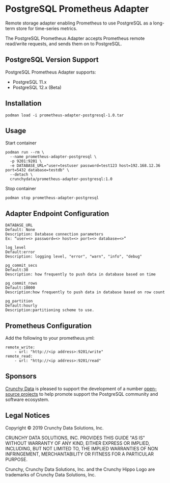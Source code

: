 # PostgreSQL Prometheus Adapter

Remote storage adapter enabling Prometheus to use PostgreSQL as a long-term store for time-series metrics.

The PostgreSQL Prometheus Adapter accepts Prometheus remote read/write requests, and sends them on to PostgreSQL. 

## PostgreSQL Version Support

PostgreSQL Prometheus Adapter supports:

* PostgreSQL 11.x
* PostgreSQL 12.x (Beta)

## Installation

```
podman load -i prometheus-adapter-postgresql-1.0.tar
```

## Usage

Start container

```
podman run --rm \
  --name prometheus-adapter-postgresql \
  -p 9201:9201 \
  -e DATABASE_URL="user=testuser password=test123 host=192.168.12.36 port=5432 database=testdb" \
  --detach \
  crunchydata/prometheus-adapter-postgresql:1.0
  ```

Stop container

```
podman stop prometheus-adapter-postgresql
```

## Adapter Endpoint Configuration

```
DATABASE_URL
Default: None
Description: Database connection parameters
Ex: “user=<> password=<> host=<> port=<> database=<>”

log_level
Default:error
Description: logging level, "error", "warn", "info", "debug"

pg_commit_secs
Default:30
Description: how frequently to push data in database based on time

pg_commit_rows
Default:10000
Description:how frequently to push data in database based on row count

pg_partition
Default:hourly
Description:partitioning scheme to use. 
```

## Prometheus Configuration

Add the following to your prometheus.yml:

```
remote_write:
    - url: "http://<ip address>:9201/write"
remote_read:
    - url: "http://<ip address>:9201/read"
 ```
    
## Sponsors

[Crunchy Data](https://www.crunchydata.com/) is pleased to support the development of a number [open-source projects](https://github.com/CrunchyData/) to help promote support the PostgreSQL community and software ecosystem.

## Legal Notices

Copyright © 2019 Crunchy Data Solutions, Inc.

CRUNCHY DATA SOLUTIONS, INC. PROVIDES THIS GUIDE "AS IS" WITHOUT WARRANTY OF ANY KIND, EITHER EXPRESS OR IMPLIED, INCLUDING, BUT NOT LIMITED TO, THE IMPLIED WARRANTIES OF NON INFRINGEMENT, MERCHANTABILITY OR FITNESS FOR A PARTICULAR PURPOSE.

Crunchy, Crunchy Data Solutions, Inc. and the Crunchy Hippo Logo are trademarks of Crunchy Data Solutions, Inc.

